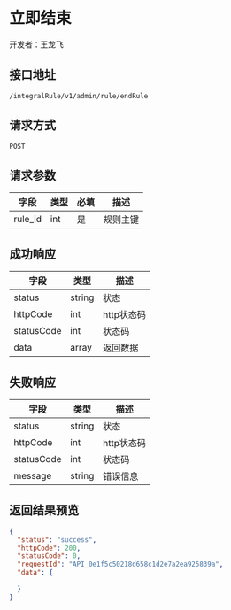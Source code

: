 # 立即结束

开发者：王龙飞

## 接口地址

`/integralRule/v1/admin/rule/endRule`

## 请求方式

`POST`

## 请求参数

| 字段 | 类型   | 必填 | 描述     |
| ---- | ------ | ---- | -------- |
| rule_id | int | 是 | 规则主键 |


## 成功响应

| 字段       | 类型    | 描述        |
| ---------- | ------- | ----------- |
| status    | string  | 状态    |
| httpCode     | int  | http状态码    |
| statusCode | int  | 状态码 |
| data  | array  | 返回数据      |

## 失败响应

| 字段       | 类型    | 描述        |
| ---------- | ------- | ----------- |
| status    | string  | 状态    |
| httpCode     | int  | http状态码    |
| statusCode | int  | 状态码 |
| message  | string  | 错误信息      |

## 返回结果预览

```json
{
  "status": "success",
  "httpCode": 200,
  "statusCode": 0,
  "requestId": "API_0e1f5c50218d658c1d2e7a2ea925839a",
  "data": {
    
  }
}
```